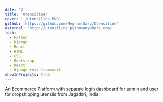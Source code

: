 ```yaml
---
date: '2'
title: 'Utensiline'
cover: './Utensiline.PNG'
github: 'https://github.com/Megham-Garg/Utensiline'
external: 'http://utensiline.pythonanywhere.com/'
tech:
  - Python
  - Django
  - React
  - HTML
  - CSS
  - Bootstrap
  - React
  - django-rest-framework
showInProjects: true
---
```


An Ecommerce Platform with separate login dashboard for admin and user for dropshipping utensils from Jagadhri, India.
